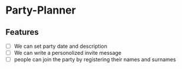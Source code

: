 # Party-Planner

## Features

- [ ] We can set party date and description
- [ ] We can write a personolized invite message
- [ ] people can join the party by registering their names and surnames
